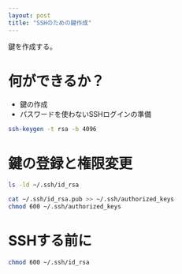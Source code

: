 ```yaml
---
layout: post
title: "SSHのための鍵作成"
---
```


鍵を作成する。

# 何ができるか？

- 鍵の作成
- パスワードを使わないSSHログインの準備

```sh
ssh-keygen -t rsa -b 4096
```

# 鍵の登録と権限変更

```sh
ls -ld ~/.ssh/id_rsa

cat ~/.ssh/id_rsa.pub >> ~/.ssh/authorized_keys
chmod 600 ~/.ssh/authorized_keys
```

# SSHする前に

```sh
chmod 600 ~/.ssh/id_rsa
```
